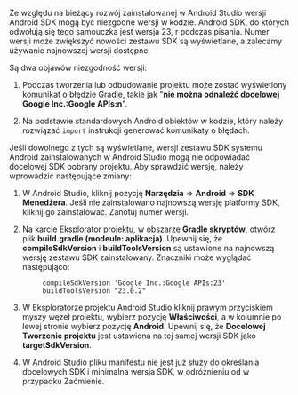 Ze względu na bieżący rozwój zainstalowanej w Android Studio wersji Android SDK mogą być niezgodne wersji w kodzie. Android SDK, do których odwołują się tego samouczka jest wersja 23, r podczas pisania. Numer wersji może zwiększyć nowości zestawu SDK są wyświetlane, a zalecamy używanie najnowszej wersji dostępne.

Są dwa objawów niezgodność wersji:

1. Podczas tworzenia lub odbudowanie projektu może zostać wyświetlony komunikat o błędzie Gradle, takie jak "**nie można odnaleźć docelowej Google Inc.:Google APIs:n**".

2. Na podstawie standardowych Android obiektów w kodzie, który należy rozwiązać `import` instrukcji generować komunikaty o błędach.

Jeśli dowolnego z tych są wyświetlane, wersji zestawu SDK systemu Android zainstalowanych w Android Studio mogą nie odpowiadać docelowej SDK pobrany projektu.  Aby sprawdzić wersję, należy wprowadzić następujące zmiany:


1. W Android Studio, kliknij pozycję **Narzędzia** => **Android** => **SDK Menedżera**. Jeśli nie zainstalowano najnowszą wersję platformy SDK, kliknij go zainstalować. Zanotuj numer wersji.

2. Na karcie Eksplorator projektu, w obszarze **Gradle skryptów**, otwórz plik **build.gradle (modeule: aplikacja)**. Upewnij się, że **compileSdkVersion** i **buildToolsVersion** są ustawione na najnowszą wersję zestawu SDK zainstalowany. Znaczniki może wyglądać następująco:
 
            compileSdkVersion 'Google Inc.:Google APIs:23'
            buildToolsVersion "23.0.2"
    
3. W Eksploratorze projektu Android Studio kliknij prawym przyciskiem myszy węzeł projektu, wybierz pozycję **Właściwości**, a w kolumnie po lewej stronie wybierz pozycję **Android**. Upewnij się, że **Docelowej Tworzenie projektu** jest ustawiona na tej samej wersji SDK jako **targetSdkVersion**.

4. W Android Studio pliku manifestu nie jest już służy do określania docelowych SDK i minimalna wersja SDK, w odróżnieniu od w przypadku Zaćmienie.
